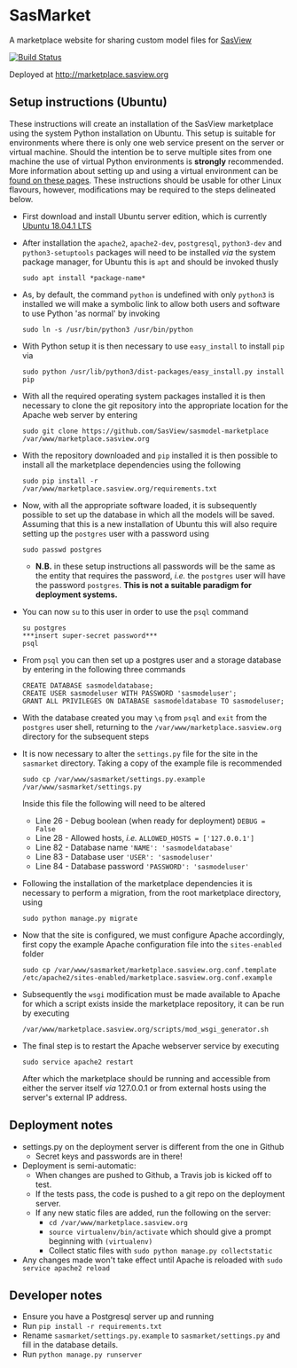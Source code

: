 # SasMarket    
A marketplace website for sharing custom model files for [SasView](https://github.com/SasView/sasview)  

[![Build Status](https://travis-ci.org/SasView/sasmodel-marketplace.svg?branch=master)](https://travis-ci.org/SasView/sasmodel-marketplace)

Deployed at http://marketplace.sasview.org

## Setup instructions (Ubuntu)
These instructions will create an installation of the SasView marketplace using the system Python installation on Ubuntu. This setup is suitable for environments where there is only one web service present on the server or virtual machine. Should the intention be to serve multiple sites from one machine the use of virtual Python environments is **strongly** recommended. More information about setting up and using a virtual environment can be [found on these pages](http://www.google.com). These instructions should be usable for other Linux flavours, however, modifications may be required to the steps delineated below.  

* First download and install Ubuntu server edition, which is currently [Ubuntu 18.04.1 LTS](https://www.ubuntu.com/download/server/thank-you?version=18.04.1&architecture=amd64)  

* After installation the ```apache2```, ```apache2-dev```, ```postgresql```, ```python3-dev``` and ```python3-setuptools``` packages will need to be installed *via* the system package manager, for Ubuntu this is ```apt``` and should be invoked thusly

  ```
  sudo apt install *package-name*
  ```

* As, by default, the command ```python``` is undefined with only ```python3``` is installed we will make a symbolic link to allow both users and software to use Python 'as normal' by invoking

  ```
  sudo ln -s /usr/bin/python3 /usr/bin/python 
  ```

* With Python setup it is then necessary to use ```easy_install``` to install ```pip``` via

  ```
  sudo python /usr/lib/python3/dist-packages/easy_install.py install pip
  ```

* With all the required operating system packages installed it is then necessary to clone the git repository into the appropriate location for the Apache web server by entering

  ```
  sudo git clone https://github.com/SasView/sasmodel-marketplace /var/www/marketplace.sasview.org
  ```

* With the repository downloaded and ```pip``` installed it is then possible to install all the marketplace dependencies using the following

  ```
  sudo pip install -r /var/www/marketplace.sasview.org/requirements.txt
  ```

* Now, with all the appropriate software loaded, it is subsequently possible to set up the database in which all the models will be saved. Assuming that this is a new installation of Ubuntu this will also require setting up the ```postgres``` user with a password using

  ```
  sudo passwd postgres
  ```

  * **N.B.** in these setup instructions all passwords will be the same as the entity that requires the password, *i.e.* the ```postgres``` user will have the password ```postgres```. **This is not a suitable paradigm for deployment systems.**

* You can now ```su``` to this user in order to use the ```psql``` command

  ``` 
  su postgres
  ***insert super-secret password***
  psql
  ```

* From ```psql``` you can then set up a postgres user and a storage database by entering in the following three commands

  ```
  CREATE DATABASE sasmodeldatabase;
  CREATE USER sasmodeluser WITH PASSWORD 'sasmodeluser';
  GRANT ALL PRIVILEGES ON DATABASE sasmodeldatabase TO sasmodeluser;
  ```

* With the database created you may ```\q``` from ```psql``` and ```exit``` from the ```postgres``` user shell, returning to the ```/var/www/marketplace.sasview.org``` directory for the subsequent steps

* It is now necessary to alter the ```settings.py``` file for the site in the ```sasmarket``` directory. Taking a copy of the example file is recommended  

  ```
  sudo cp /var/www/sasmarket/settings.py.example /var/www/sasmarket/settings.py
  ```  

  Inside this file the following will need to be altered

  * Line 26 - Debug boolean (when ready for deployment) ```DEBUG = False```
  * Line 28 - Allowed hosts, *i.e.* ```ALLOWED_HOSTS = ['127.0.0.1']```
  * Line 82 - Database name ``` 'NAME': 'sasmodeldatabase' ```
  * Line 83 - Database user ``` 'USER': 'sasmodeluser' ```
  * Line 84 - Database password ``` 'PASSWORD': 'sasmodeluser' ```

* Following the installation of the marketplace dependencies it is necessary to perform a migration, from the root marketplace directory, using

  ```
  sudo python manage.py migrate
  ```

* Now that the site is configured, we must configure Apache accordingly, first copy the example Apache configuration file into the ```sites-enabled``` folder

  ``` 
  sudo cp /var/www/sasmarket/marketplace.sasview.org.conf.template /etc/apache2/sites-enabled/marketplace.sasview.org.conf.example
  ```

* Subsequently the ```wsgi``` modification must be made available to Apache for which a script exists inside the marketplace repository, it can be run by executing

  ```
  /var/www/marketplace.sasview.org/scripts/mod_wsgi_generator.sh
  ```

* The final step is to restart the Apache webserver service by executing

  ```
  sudo service apache2 restart
  ```

  After which the marketplace should be running and accessible from either the server itself *via* 127.0.0.1 or from external hosts using the server's external IP address.


## Deployment notes
* settings.py on the deployment server is different from the one in Github  
  * Secret keys and passwords are in there!  
* Deployment is semi-automatic:
  * When changes are pushed to Github, a Travis job is kicked off to test.
  * If the tests pass, the code is pushed to a git repo on the deployment server.
  * If any new static files are added, run the following on the server:
    * ```cd /var/www/marketplace.sasview.org```  
    * ```source virtualenv/bin/activate``` which should give a prompt beginning
     with ```(virtualenv)```
    * Collect static files with ```sudo python manage.py collectstatic```
* Any changes made won't take effect until Apache is reloaded with ```sudo service apache2 reload```

## Developer notes    
*   Ensure you have a Postgresql server up and running  
*   Run `pip install -r requirements.txt`  
*   Rename `sasmarket/settings.py.example` to `sasmarket/settings.py` and
fill in the database details.     
*   Run `python manage.py runserver`  
